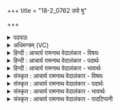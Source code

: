 +++
title = "18-2_0762 उपो षु"

+++
<details><summary>पदपाठः</summary>

उ꣡प꣢꣯। उ꣣। सु꣢। जा꣣त꣢म्। अ꣣प्तु꣡र꣢म्। गो꣡भिः꣢꣯। भ꣣ङ्ग꣢म्। प꣡रि꣢꣯ष्कृतम्। प꣡रि꣢꣯। कृ꣣तम्। इ꣡न्दु꣢꣯म्। दे꣣वाः꣢। अ꣣यासिषुः। ७६२।
</details>

<details><summary>अधिमन्त्रम् (VC)</summary>

- पवमानः सोमः
- अहमीयुराङ्गिरसः
- गायत्री
- षड्जः
</details>

<details><summary>हिन्दी : आचार्य रामनाथ वेदालंकार - विषयः</summary>

द्वितीय ऋचा पूर्वार्चिक में क्रमाङ्क ४८७ पर परमेश्वर के विषय में व्याख्यात हो चुकी है। यहाँ जीवात्मा और राजा का विषय वर्णित करते हैं।
</details>

<details><summary>हिन्दी : आचार्य रामनाथ वेदालंकार - पदार्थः</summary>

पदार्थान्वयभाषाः -  प्रथम—जीवात्मा के पक्ष में। (सुजातम्) सुप्रसिद्ध, (अप्तुरम्) कर्म में त्वरा करनेवाले, कर्मशूर, (भङ्गम्) शत्रु, विपत्ति आदि के भञ्जक, (गोभिः परिष्कृतम्) वाणियों तथा इन्द्रियों से सुसज्जित (इन्दुम्) दीप्तिमान् जीवात्मा को (देवाः) मन, बुद्धि, प्राण, इन्द्रिय आदि देव, बलप्राप्ति के लिए (उप उ अयासिषुः) समीपता से प्राप्त करते हैं ॥ द्वितीय—राजा के पक्ष में। (सु जातम्) भली-भाँति प्रजाओं के बीच से चुनकर बने हुए, (अप्तुरम्) कर्मयोगी, (भङ्गम्) शत्रुओं के भञ्जक, (गोभिः परिष्कृतम्) भूमियों से परिष्कृत अर्थात् परिष्कृत भूमियोंवाले (इन्दुम्) तेजस्वी तथा मधुर स्वभाववाले राजा को (देवाः) दिव्यगुणोंवाले प्रजाजन (उप उ अयासिषुः) निकटता से प्राप्त करते हैं ॥२॥ इस मन्त्र में श्लेषालङ्कार है। विशेषणों से साभिप्राय होने से परिकर अलङ्कार भी है ॥२॥
</details>

<details><summary>हिन्दी : आचार्य रामनाथ वेदालंकार - भावार्थः</summary>

भावार्थभाषाः -  जैसे देह में स्थित मन,बुद्धि आदि जीवात्मा से ही बल पाते हैं,वैसे ही प्रजाजन वीर राजा से बलवान् बनते हैं ॥२॥
</details>

<details><summary>संस्कृत : आचार्य रामनाथ वेदालंकार - विषयः</summary>

द्वितीया ऋक् पूर्वार्चिके ४८७ क्रमाङ्के परमेश्वरविषये व्याख्याता। अत्र जीवात्मविषयं नृपतिविषयं चाह।
</details>

<details><summary>संस्कृत : आचार्य रामनाथ वेदालंकार - पदार्थः</summary>

पदार्थान्वयभाषाः -  प्रथमः—जीवात्मपक्षे। (सु जातम्) सुख्यातम्, (अप्तुरम्) अप्सु कर्मसु तुरः सत्वरः तम् कर्मशूरम्, (भङ्गम्) शत्रुविपदादिभञ्जकम्, (गोभिः परिष्कृतम्) वाग्भिः इन्द्रियैश्च सुसज्जितम् (इन्दुम्) दीप्तिमन्तं जीवात्मानम् (देवाः) मनोबुद्धिप्राणेन्द्रियादयः (उप उ अयासिषुः) बलप्राप्त्यर्थम् उपगच्छन्ति ॥ द्वितीयः—नृपतिपक्षे। (सु जातम्) सम्यक् प्रजामध्याद् निर्वाचितम्, (अप्तुरम्) कर्मयोगिनम्, (भङ्गम्) शत्रूणां भञ्जकम्, (गोभिः परिष्कृतम्) भूमिभिः परिष्कृतम्, परिष्कृतभूमिकमित्यर्थः (इन्दुम्) तेजस्विनं मधुरस्वभावं च राजानम् (देवाः) दिव्यगुणयुक्ताः प्रजाजनाः (उप उ अयासिषुः) उप प्राप्नुवन्ति ॥२॥ अत्र श्लेषालङ्कारः विशेषणानां साभिप्रायत्वात् परिकरश्च ॥२॥
</details>

<details><summary>संस्कृत : आचार्य रामनाथ वेदालंकार - भावार्थः</summary>

भावार्थभाषाः -  यदा देहस्था मनोबुद्ध्यादयो जीवात्मनः सकाशादेव बलं लभन्ते तथा प्रजाजना वीरेण नृपतिना बलवन्तो जायन्ते ॥२॥
</details>

<details><summary>संस्कृत : आचार्य रामनाथ वेदालंकार - पादटिप्पनी</summary>

टिप्पणी:   १.ऋ० ९।६१।१३,साम० ४८७।
</details>
